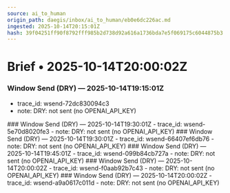 ```yaml
---
source: ai_to_human
origin_path: daegis/inbox/ai_to_human/eb0e6dc226ac.md
ingested: 2025-10-14T20:15:01Z
hash: 39f04251ff90f8792fff985b2d738d92a616a1736bda7e5f069175c6044875b3
---
```

# Brief • 2025-10-14T20:00:02Z

### Window Send (DRY) — 2025-10-14T19:15:01Z
- trace_id: wsend-72dc830094c3
- note: DRY: not sent (no OPENAI_API_KEY)

<bundle snapshot omitted>
### Window Send (DRY) — 2025-10-14T19:30:01Z
- trace_id: wsend-5e70d8020fe3
- note: DRY: not sent (no OPENAI_API_KEY)

<bundle snapshot omitted>
### Window Send (DRY) — 2025-10-14T19:30:01Z
- trace_id: wsend-66407ef6db76
- note: DRY: not sent (no OPENAI_API_KEY)

<bundle snapshot omitted>
### Window Send (DRY) — 2025-10-14T19:45:01Z
- trace_id: wsend-099b84cb727a
- note: DRY: not sent (no OPENAI_API_KEY)

<bundle snapshot omitted>
### Window Send (DRY) — 2025-10-14T20:00:02Z
- trace_id: wsend-f0aab92b7c43
- note: DRY: not sent (no OPENAI_API_KEY)

<bundle snapshot omitted>
### Window Send (DRY) — 2025-10-14T20:00:02Z
- trace_id: wsend-a9a0617c011d
- note: DRY: not sent (no OPENAI_API_KEY)

<bundle snapshot omitted>

